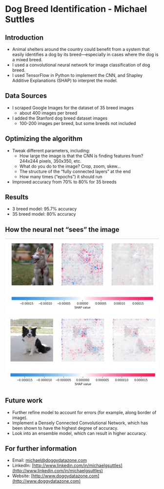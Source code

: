 # Dog Breed Identification - Michael Suttles

## Introduction

* Animal shelters around the country could benefit from a system that easily identifies a dog by its breed—especially in cases where the dog is a mixed breed.
* I used a convolutional neural network for image classification of dog breed.
* I used TensorFlow in Python to implement the CNN, and Shapley Additive Explanations (SHAP) to interpret the model.

## Data Sources

* I scraped Google Images for the dataset of 35 breed images
  * about 400 images per breed
* I added the Stanford dog breed dataset images
  * 100-200 images per breed, but some breeds not included

## Optimizing the algorithm

* Tweak different parameters, including:
  * How large the image is that the CNN is finding features from? 244x244 pixels, 350x350, etc.
  * What do you do to the image? Crop, zoom, skew...
  * The structure of the “fully connected layers” at the end
  * How many times (“epochs”) it should run
* Improved accuracy from 70% to 80% for 35 breeds

## Results

* 3 breed model: 95.7% accuracy
* 35 breed model: 80% accuracy

## How the neural net “sees” the image


![alt text](husky-shap.png "Husky as seen by SHAP")
![alt text](bordercollie-shap.png "Border Collie as seen by SHAP")


## Future work

* Further refine model to account for errors (for example, along border of image).
* Implement a Densely Connected Convolutional Network, which has been shown to have the highest degree of accuracy.
* Look into an ensemble model, which can result in higher accuracy.

## For further information

* Email: [michael@doggydatazone.com](mailto:michael@doggydatazone.com)
* LinkedIn: [http://www.linkedin.com/in/michaelgsuttles](http://www.linkedin.com/in/michaelgsuttles)
* Website: [http://www.doggydatazone.com](http://www.doggydatazone.com)


